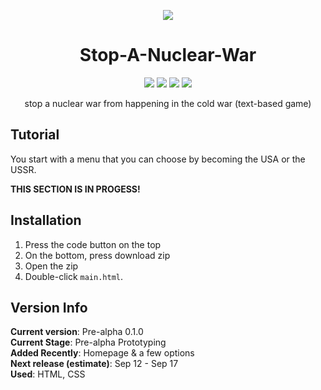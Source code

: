 <p align="center">
<img src="https://emojipedia-us.s3.dualstack.us-west-1.amazonaws.com/thumbs/240/apple/325/bomb_1f4a3.png">
</p>
<h1 align="center">Stop-A-Nuclear-War</h1>
<p align="center">
<img src="https://img.shields.io/badge/ver-Pre%20Alpha%20v0.1-brightgreen"> <img src="https://img.shields.io/badge/Stage-Prototype-34ebeb"> <img src="https://img.shields.io/badge/HTML5-white?logo=html5"> <img src="https://img.shields.io/badge/Made%20by-omnix%20&%20aaron-blueviolet">

</p>

<p align="center">stop a nuclear war from happening in the cold war (text-based game)</p>

## Tutorial
You start with a menu that you can choose by becoming the USA or the USSR.

**THIS SECTION IS IN PROGESS!**

## Installation
1. Press the code button on the top
2. On the bottom, press download zip
3. Open the zip
4. Double-click `main.html`.

## Version Info
**Current version**: Pre-alpha 0.1.0
<br>
**Current Stage**: Pre-alpha Prototyping
<br>
**Added Recently**: Homepage & a few options
<br>
**Next release (estimate)**: Sep 12 - Sep 17
<br>
**Used**: HTML, CSS
